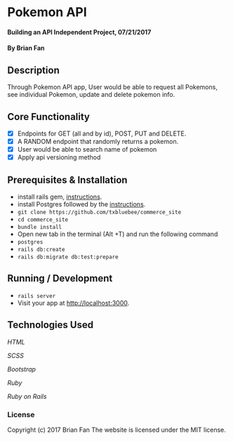 # Pokemon API

#### Building an API Independent Project, 07/21/2017

#### By Brian Fan

## Description

Through Pokemon API app, User would be able to request all Pokemons, see individual Pokemon, update and delete pokemon info.

## Core Functionality
- [x] Endpoints for GET (all and by id), POST, PUT and DELETE.
- [x] A RANDOM endpoint that randomly returns a pokemon.
- [x] User would be able to search name of pokemon
- [x] Apply api versioning method

## Prerequisites & Installation

* install rails gem,  [instructions](https://www.learnhowtoprogram.com/rails/ruby-on-rails-basics/rails-setup-and-structure).
* install Postgres followed by the [instructions](https://www.learnhowtoprogram.com/ruby/ruby-database-basics/installing-postgres-7fb0cff7-a0f5-4b61-a0db-8a928b9f67ef).
* `git clone https://github.com/txbluebee/commerce_site`
* `cd commerce_site`
* `bundle install`
* Open new tab in the terminal (Alt +T) and run the following command
* `postgres`
* `rails db:create`
* `rails db:migrate db:test:prepare`


## Running / Development

* `rails server`
* Visit your app at [http://localhost:3000](http://localhost:3000).

## Technologies Used

_HTML_

_SCSS_

_Bootstrap_

_Ruby_

_Ruby on Rails_

### License

Copyright (c) 2017 Brian Fan
The website is licensed under the MIT license.
